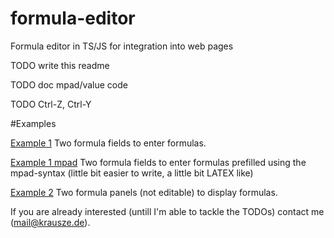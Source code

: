 # formula-editor
Formula editor in TS/JS for integration into web pages

TODO write this readme

TODO doc mpad/value code

TODO Ctrl-Z, Ctrl-Y

#Examples

[Example 1](examples/example1.htm) Two formula fields to enter formulas.

[Example 1 mpad](examples/example1_mpad.htm) Two formula fields to enter formulas prefilled using the mpad-syntax (little bit easier to write, a little bit LATEX like)

[Example 2](examples/example2.htm) Two formula panels (not editable) to display formulas.

If you are already interested (untill I'm able to tackle the TODOs) contact me (mail@krausze.de).